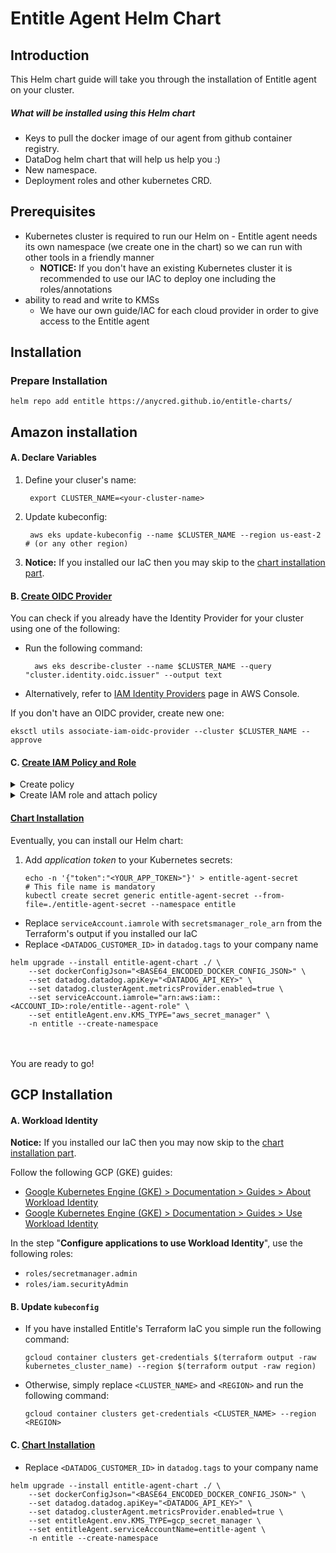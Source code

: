 # Entitle Agent Helm Chart

## Introduction
This Helm chart guide will take you through the installation of Entitle agent on your cluster.

##### What will be installed using this Helm chart
* Keys to pull the docker image of our agent from github container registry.
* DataDog helm chart that will help us help you :)
* New namespace.
* Deployment roles and other kubernetes CRD.

## Prerequisites

* Kubernetes cluster is required to run our Helm on - Entitle agent needs its own namespace (we create one in the chart) so we can
  run with other tools in a friendly manner
    * **NOTICE:** If you don't have an existing Kubernetes cluster it is recommended to use our IAC to deploy one
      including the roles/annotations
* ability to read and write to KMSs
    * We have our own guide/IAC for each cloud provider in order to give access to the Entitle agent
## Installation
### Prepare Installation
```shell
helm repo add entitle https://anycred.github.io/entitle-charts/
```
## Amazon installation

#### A. Declare Variables

1. Define your cluser's name:
   ```shell
    export CLUSTER_NAME=<your-cluster-name>
   ```

2. Update kubeconfig:
   ```shell
    aws eks update-kubeconfig --name $CLUSTER_NAME --region us-east-2   # (or any other region)
   ```

3. **Notice:** If you installed our IaC then you may skip to the [chart installation part](#chart-installation).

#### B. [Create OIDC Provider](https://docs.aws.amazon.com/eks/latest/userguide/enable-iam-roles-for-service-accounts.html)

You can check if you already have the Identity Provider for your cluster using one of the following:

- Run the following command:
  ```shell
    aws eks describe-cluster --name $CLUSTER_NAME --query "cluster.identity.oidc.issuer" --output text
  ```
- Alternatively, refer to [IAM Identity Providers](https://console.aws.amazon.com/iamv2/home#/identity_providers) page in AWS Console.

If you don't have an OIDC provider, create new one:
```shell
eksctl utils associate-iam-oidc-provider --cluster $CLUSTER_NAME --approve
```

#### C. [Create IAM Policy and Role](https://docs.aws.amazon.com/eks/latest/userguide/create-service-account-iam-policy-and-role.html)

<details>
  <summary>Create policy</summary>

  ```shell
  ACCOUNT_ID=$(aws sts get-caller-identity --query "Account" --output text)
  echo $ACCOUNT_ID

  cat > entitle-entitle-agent-chart-policy.json <<ENDOF
  {
      "Version": "2012-10-17",
      "Statement": [
          {
              "Sid": "VisualEditor0",
              "Effect": "Allow",
              "Action": [
                "secretsmanager:UpdateSecret",
                "secretsmanager:TagResource",
                "secretsmanager:PutSecretValue",
                "secretsmanager:ListSecretVersionIds",
                "secretsmanager:GetSecretValue",
                "secretsmanager:GetResourcePolicy",
                "secretsmanager:DescribeSecret",
                "secretsmanager:DeleteSecret",
                "secretsmanager:CreateSecret"
              ],
              "Resource": "arn:aws:secretsmanager:*:${ACCOUNT_ID}:secret:Entitle/*"
          },
          {
              "Sid": "VisualEditor1",
              "Effect": "Allow",
              "Action": "secretsmanager:ListSecrets",
              "Resource" : "*"
          }
      ]
  }
  ENDOF

  aws iam create-policy --policy-name entitle-entitle-agent-policy --policy-document file://entitle-entitle-agent-policy.json
  ```

</details>

<details>
<summary>Create IAM role and attach policy</summary>

```shell
ACCOUNT_ID=$(aws sts get-caller-identity --query "Account" --output text)
echo $ACCOUNT_ID
OIDC_PROVIDER=$(aws eks describe-cluster --name ${CLUSTER_NAME} --query "cluster.identity.oidc.issuer" --output text | sed -e "s/^https:\/\///")
echo $OIDC_PROVIDER

cat > trust.json <<ENDOF
{
  "Version": "2012-10-17",
  "Statement": [
    {
      "Effect": "Allow",
      "Principal": {
        "Federated": "arn:aws:iam::${ACCOUNT_ID}:oidc-provider/${OIDC_PROVIDER}"
      },
      "Action": "sts:AssumeRoleWithWebIdentity",
      "Condition": {
        "StringEquals": {
          "${OIDC_PROVIDER}:aud": "sts.amazonaws.com",
          "${OIDC_PROVIDER}:sub": "system:serviceaccount:entitle:entitle-agent-sa"
        }
      }
    }
  ]
}
ENDOF

aws iam create-role --role-name entitle-entitle-agent-chart-role --assume-role-policy-document file://trust.json --description "entitle entitle-agent access aws"
aws iam attach-role-policy --role-name entitle-entitle-agent-chart-role --policy-arn=arn:aws:iam::${ACCOUNT_ID}:policy/entitle-entitle-agent-chart-policy
```

</details>



#### [Chart Installation](https://helm.sh/docs/helm/helm_upgrade/)
Eventually, you can install our Helm chart:
1. Add _application token_ to your Kubernetes secrets:
    ```shell
    echo -n '{"token":"<YOUR_APP_TOKEN>"}' > entitle-agent-secret                 # This file name is mandatory
    kubectl create secret generic entitle-agent-secret --from-file=./entitle-agent-secret --namespace entitle
    ```

- Replace `serviceAccount.iamrole` with `secretsmanager_role_arn` from the Terraform's output if you installed our IaC
- Replace `<DATADOG_CUSTOMER_ID>` in `datadog.tags` to your company name

```shell
helm upgrade --install entitle-agent-chart ./ \
    --set dockerConfigJson="<BASE64_ENCODED_DOCKER_CONFIG_JSON>" \
    --set datadog.datadog.apiKey="<DATADOG_API_KEY>" \
    --set datadog.clusterAgent.metricsProvider.enabled=true \
    --set serviceAccount.iamrole="arn:aws:iam::<ACCOUNT_ID>:role/entitle--agent-role" \
    --set entitleAgent.env.KMS_TYPE="aws_secret_manager" \
    -n entitle --create-namespace
```
<br /><br />
You are ready to go!

## GCP Installation
#### A. Workload Identity

**Notice:** If you installed our IaC then you may now skip to the [chart installation part](#chart-installation).

Follow the following GCP (GKE) guides:
- [Google Kubernetes Engine (GKE) > Documentation > Guides > About Workload Identity](https://cloud.google.com/kubernetes-engine/docs/concepts/workload-identity)
- [Google Kubernetes Engine (GKE) > Documentation > Guides > Use Workload Identity](https://cloud.google.com/kubernetes-engine/docs/how-to/workload-identity)

In the step "**Configure applications to use Workload Identity**", use the following roles:
- `roles/secretmanager.admin`
- `roles/iam.securityAdmin`

#### B. Update `kubeconfig`

* If you have installed Entitle's Terraform IaC you simple run the following command:
    ```shell
    gcloud container clusters get-credentials $(terraform output -raw kubernetes_cluster_name) --region $(terraform output -raw region)
    ```
* Otherwise, simply replace `<CLUSTER_NAME>` and `<REGION>` and run the following command:
    ```shell
    gcloud container clusters get-credentials <CLUSTER_NAME> --region <REGION>
    ```

#### C. [Chart Installation](https://helm.sh/docs/helm/helm_upgrade/)

- Replace `<DATADOG_CUSTOMER_ID>` in `datadog.tags` to your company name

```shell
helm upgrade --install entitle-agent-chart ./ \
    --set dockerConfigJson="<BASE64_ENCODED_DOCKER_CONFIG_JSON>" \
    --set datadog.datadog.apiKey="<DATADOG_API_KEY>" \
    --set datadog.clusterAgent.metricsProvider.enabled=true \
    --set entitleAgent.env.KMS_TYPE=gcp_secret_manager \
    --set entitleAgent.serviceAccountName=entitle-agent \
    -n entitle --create-namespace
```
